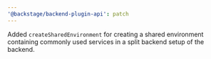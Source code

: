 ```yaml
---
'@backstage/backend-plugin-api': patch
---
```


Added `createSharedEnvironment` for creating a shared environment containing commonly used services in a split backend setup of the backend.
